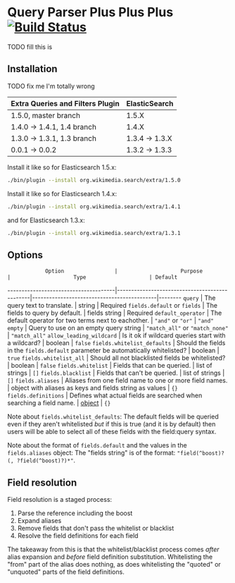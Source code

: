 Query Parser Plus Plus Plus [![Build Status](https://integration.wikimedia.org/ci/buildStatus/icon?job=search-query_string_plus_plus_plus)](https://integration.wikimedia.org/ci/job/search-query_string_plus_plus_plus)
===========================

TODO fill this is

Installation
------------

TODO fix me I'm totally wrong

| Extra Queries and Filters Plugin |  ElasticSearch  |
|----------------------------------|-----------------|
| 1.5.0, master branch             | 1.5.X           |
| 1.4.0 -> 1.4.1, 1.4 branch       | 1.4.X           |
| 1.3.0 -> 1.3.1, 1.3 branch       | 1.3.4 -> 1.3.X  |
| 0.0.1 -> 0.0.2                   | 1.3.2 -> 1.3.3  |

Install it like so for Elasticsearch 1.5.x:
```bash
./bin/plugin --install org.wikimedia.search/extra/1.5.0
```

Install it like so for Elasticsearch 1.4.x:
```bash
./bin/plugin --install org.wikimedia.search/extra/1.4.1
```

and for Elasticsearch 1.3.x:
```bash
./bin/plugin --install org.wikimedia.search/extra/1.3.1
```

Options
-------
                Option                |                    Purpose                    |                    Type                    | Default
--------------------------------------|-----------------------------------------------|--------------------------------------------|--------
```query```                           | The query text to translate.                  | string                                     | Required
```fields.default``` or ```fields```  | The fields to query by default.               | fields string                              | Required
```default_operator```                | The default operator for two terms next to eachother. | ```"and"``` or ```"or"```          | ```"and"```
```empty```                           | Query to use on an empty query string         | ```"match_all"``` or ```"match_none"```    | ```"match_all"```
```allow_leading_wildcard```          | Is it ok if wildcard queries start with a wildcard? | boolean                              | ```false```
```fields.whitelist_defaults```       | Should the fields in the ```fields.default``` parameter be automatically whitelisted? | boolean | ```true```
```fields.whitelist_all```            | Should all not blacklisted fields be whitelisted? | boolean                                | ```false```
```fields.whitelist```                | Fields that can be queried.                   | list of strings                            | ```[]```
```fields.blacklist```                | Fields that can't be queried.                 | list of strings                            | ```[]```
```fields.aliases```                  | Aliases from one field name to one or more field names. | object with aliases as keys and fields string as values | ```{}```
```fields.definitions```              | Defines what actual fields are searched when searching a field name. | [object][definitions.format] | ```{}```


Note about ```fields.whitelist_defaults```: The default fields will be queried
even if they aren't whitelisted _but_ if this is true (and it is by default)
then users will be able to select all of these fields with the field:query
syntax.

Note about the format of ```fields.default``` and the values in the
```fields.aliases``` object: The "fields string" is of the format:
```"field(^boost)?(, ?field(^boost)?)*"```.

Field resolution
----------------
Field resolution is a staged process:
1. Parse the reference including the boost
2. Expand aliases
3. Remove fields that don't pass the whitelist or blacklist
4. Resolve the field definitions for each field

The takeaway from this is that the whitelist/blacklist process comes _after_
alias expansion and _before_ field definition substitution. Whitelisting the
"from" part of the alias does nothing, as does whitelisting the "quoted" or
"unquoted" parts of the field definitions.

[definitions.format]: [docs/format_definitions.md]
